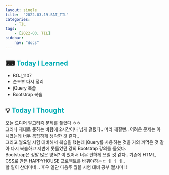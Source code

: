 ```yaml
---
layout: single
title:  "2022.03.19.SAT_TIL"
categories: 
    - TIL
tags: 
    - [2022-03, TIL]
sidebar:
    nav: "docs"
---
```



## ⌨ <a style="color:#00adb5">Today I Learned</a> 
- BOJ_1107
- 순조부 다시 정리
- jQuery 복습
- Bootstrap 복습


## 💡 <a style="color:#00adb5">Today I Thought</a>
오늘 드디어 알고리즘 문제를 풀었다 ㅎㅎ<br>
그러나 제대로 못하는 바람에 2시간이나 넘게 걸렸다.. 머리 깨질뻔.. 어려운 문제는 아니였는데 너무 복잡하게 생각한 것 같다..<br>
그리고 월요일 시험 대비해서 복습을 했는데 jQuery를 사용하는 것을 거의 까먹은 것 같아 다시 복습하고 저번에 못들었던 강의 Bootstrap 강의를 들었다.<br>
Bootstrap은 정말 많은 양식? 이 있어서 너무 편하게 쓰일 것 같다.. 기존에 HTML, CSS로 만든 HAPPYHOUSE 프로젝트를 바꿔야하는ㄷ ㅔ ㅔ ㅔ..<br>
할 일이 산더미네 .. 후우 일단 다음주 월욜 시험 대비 공부 열시미 !!